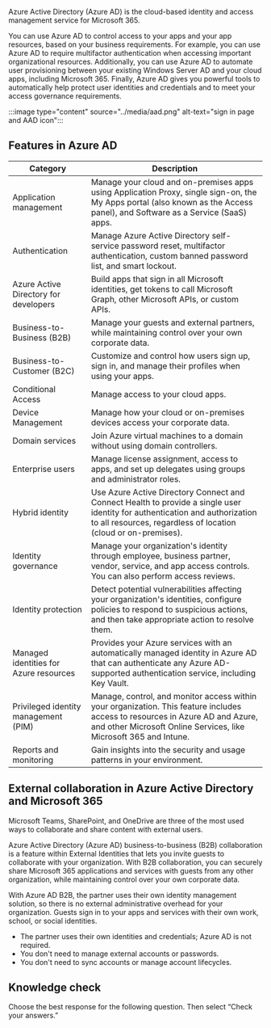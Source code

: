 Azure Active Directory (Azure AD) is the cloud-based identity and access management service for Microsoft 365. 

You can use Azure AD to control access to your apps and your app resources, based on your business requirements. For example, you can use Azure AD to require multifactor authentication when accessing important organizational resources. Additionally, you can use Azure AD to automate user provisioning between your existing Windows Server AD and your cloud apps, including Microsoft 365. Finally, Azure AD gives you powerful tools to automatically help protect user identities and credentials and to meet your access governance requirements. 

:::image type="content" source="../media/aad.png" alt-text="sign in page and AAD icon":::

## Features in Azure AD
|Category|Description|
|-|--|
|Application management|Manage your cloud and on-premises apps using Application Proxy, single sign-on, the My Apps portal (also known as the Access panel), and Software as a Service (SaaS) apps. |
|Authentication|Manage Azure Active Directory self-service password reset, multifactor authentication, custom banned password list, and smart lockout. |
|Azure Active Directory for developers|Build apps that sign in all Microsoft identities, get tokens to call Microsoft Graph, other Microsoft APIs, or custom APIs. |
|Business-to-Business (B2B)|Manage your guests and external partners, while maintaining control over your own corporate data. |
|Business-to-Customer (B2C)|Customize and control how users sign up, sign in, and manage their profiles when using your apps. |
|Conditional Access|Manage access to your cloud apps. |
|Device Management|Manage how your cloud or on-premises devices access your corporate data. |
|Domain services|Join Azure virtual machines to a domain without using domain controllers. |
|Enterprise users|Manage license assignment, access to apps, and set up delegates using groups and administrator roles. |
|Hybrid identity|Use Azure Active Directory Connect and Connect Health to provide a single user identity for authentication and authorization to all resources, regardless of location (cloud or on-premises).|
|Identity governance|Manage your organization's identity through employee, business partner, vendor, service, and app access controls. You can also perform access reviews. |
|Identity protection|Detect potential vulnerabilities affecting your organization's identities, configure policies to respond to suspicious actions, and then take appropriate action to resolve them. |
|Managed identities for Azure resources|Provides your Azure services with an automatically managed identity in Azure AD that can authenticate any Azure AD-supported authentication service, including Key Vault. |
|Privileged identity management (PIM)|Manage, control, and monitor access within your organization. This feature includes access to resources in Azure AD and Azure, and other Microsoft Online Services, like Microsoft 365 and Intune. |
|Reports and monitoring|Gain insights into the security and usage patterns in your environment. |

## External collaboration in Azure Active Directory and Microsoft 365
Microsoft Teams, SharePoint, and OneDrive are three of the most used ways to collaborate and share content with external users. 

Azure Active Directory (Azure AD) business-to-business (B2B) collaboration is a feature within External Identities that lets you invite guests to collaborate with your organization. With B2B collaboration, you can securely share Microsoft 365 applications and services with guests from any other organization, while maintaining control over your own corporate data. 

With Azure AD B2B, the partner uses their own identity management solution, so there is no external administrative overhead for your organization. Guests sign in to your apps and services with their own work, school, or social identities.

* The partner uses their own identities and credentials; Azure AD is not required.
* You don't need to manage external accounts or passwords.
* You don't need to sync accounts or manage account lifecycles.


## Knowledge check

Choose the best response for the following question. Then select “Check your answers.”